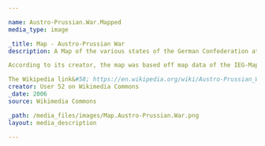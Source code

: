 ```yaml
---

name: Austro-Prussian.War.Mapped
media_type: image

_title: Map - Austro-Prussian War
description: A Map of the various states of the German Confederation at the outset of the Austro-Prussian War, color-coded for alliances&#58; blue for those aligned with Prussia and red for those aligned with Austria. The map demonstrates how outnumbered Prussia really was during the War, and how impressive its victory was. 

According to its creator, the map was based off map data of the IEG-Maps project (Andreas Kunz, B. Johnen and Joachim Robert Moeschl- University of Mainz) - http://www.ieg-maps.uni-mainz.de

The Wikipedia link&#58; https://en.wikipedia.org/wiki/Austro-Prussian_War#Alliances
creator: User 52 on Wikimedia Commons
_date: 2006
source: Wikimedia Commons

_path: /media_files/images/Map.Austro-Prussian.War.png 
layout: media_description

---
```

